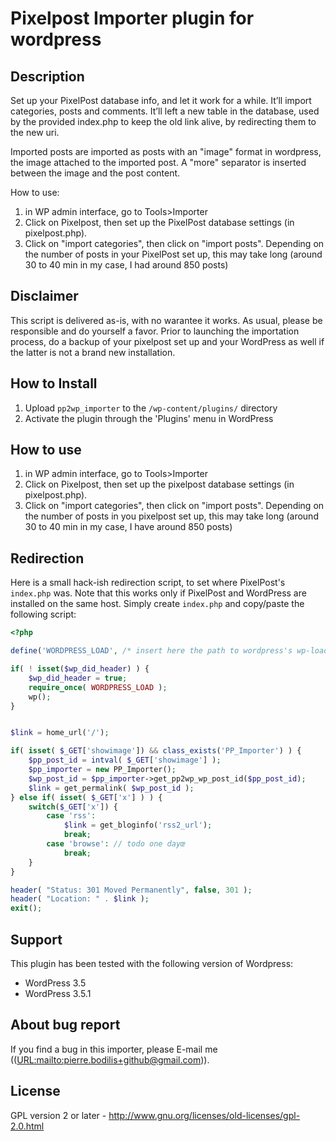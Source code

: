 Pixelpost Importer plugin for wordpress
=======================================

Description
-----------

Set up your PixelPost database info, and let it work for a while. It’ll import categories, posts and comments. It’ll left a new table in the database, used by the provided index.php to keep the old link alive, by redirecting them to the new uri.

Imported posts are imported as posts with an "image" format in wordpress, the image attached to the imported post. A "more" separator is inserted between the image and the post content.

How to use:
1. in WP admin interface, go to Tools>Importer
1. Click on Pixelpost, then set up the PixelPost database settings (in pixelpost.php).
1. Click on "import categories", then click on "import posts". Depending on the number of posts in your PixelPost set up, this may take long (around 30 to 40 min in my case, I had around 850 posts)

Disclaimer
----------
This script is delivered as-is, with no warantee it works. As usual, please be responsible and do yourself a favor. Prior to launching the importation process, do a backup of your pixelpost set up and your WordPress as well if the latter is not a brand new installation.

How to Install
--------------

1. Upload `pp2wp_importer` to the `/wp-content/plugins/` directory
1. Activate the plugin through the 'Plugins' menu in WordPress

How to use
----------

1. in WP admin interface, go to Tools>Importer
1. Click on Pixelpost, then set up the pixelpost database settings (in pixelpost.php).
1. Click on "import categories", then click on "import posts". Depending on the number of posts in you pixelpost set up, this may take long (around 30 to 40 min in my case, I have around 850 posts)

Redirection
-----------

Here is a small hack-ish redirection script, to set where PixelPost's `index.php` was. Note that this works only if PixelPost and WordPress are installed on the same host. Simply create `index.php` and copy/paste the following script:

```php
<?php

define('WORDPRESS_LOAD', /* insert here the path to wordpress's wp-load.php */);

if( ! isset($wp_did_header) ) {
    $wp_did_header = true;
    require_once( WORDPRESS_LOAD );
    wp();
}


$link = home_url('/');

if( isset( $_GET['showimage']) && class_exists('PP_Importer') ) {
    $pp_post_id = intval( $_GET['showimage'] );
    $pp_importer = new PP_Importer();
    $wp_post_id = $pp_importer->get_pp2wp_wp_post_id($pp_post_id);
    $link = get_permalink( $wp_post_id );
} else if( isset( $_GET['x'] ) ) {
    switch($_GET['x']) {
        case 'rss':
            $link = get_bloginfo('rss2_url');
            break;
        case 'browse': // todo one dayœ
            break;
    }
}

header( "Status: 301 Moved Permanently", false, 301 );
header( "Location: " . $link );
exit();
```


Support
-------
This plugin has been tested with the following version of Wordpress:
 * WordPress 3.5
 * WordPress 3.5.1

About bug report
----------------

If you find a bug in this importer, please E-mail me ((<URL:mailto:pierre.bodilis+github@gmail.com>)).

License
-------
GPL version 2 or later - http://www.gnu.org/licenses/old-licenses/gpl-2.0.html
